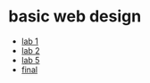 <h1> basic web design </h1>

<ul>
    <li><a href="lab1/index.html">lab 1</a></li>
    <li><a href="lab2/index.html">lab 2</a></li>
    <li><a href="lab5/index.html">lab 5 </a></li>
    <li><a href="final/index.html">final</a></li>
</ul>